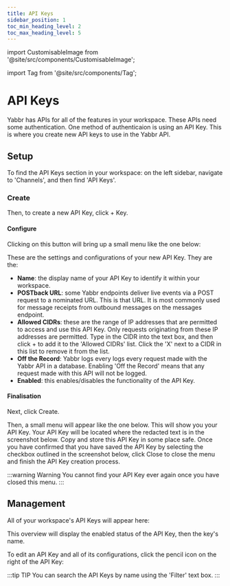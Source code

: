 ```yaml
---
title: API Keys
sidebar_position: 1
toc_min_heading_level: 2
toc_max_heading_level: 5
---
```


import CustomisableImage from '@site/src/components/CustomisableImage';

import Tag from '@site/src/components/Tag';

# API Keys

Yabbr has APIs for all of the features in your workspace. These APIs need some authentication. One method of authenticaion is using an API Key. This is where you create new API keys to use in the Yabbr API.

## Setup

To find the API Keys section in your workspace: on the left sidebar, navigate to 'Channels', and then find 'API Keys'.

<CustomisableImage src="/img/api-keys-nav.png" alt="API Keys on the Sidebar" width="300" />

### Create

Then, to create a new API Key, click <Tag colour="#1582d8" borderColour="#1582d8" fontColour="#FFFFFF">+ Key</Tag>.

<CustomisableImage src="/img/api-keys-new.png" alt="New API Keys" width="550" />

#### Configure

Clicking on this button will bring up a small menu like the one below:

<CustomisableImage src="/img/api-keys-menu.png" alt="API Keys Configuration" width="450" />

These are the settings and configurations of your new API Key. They are the:
- **Name**: the display name of your API Key to identify it within your workspace.
- **POSTback URL**: some Yabbr endpoints deliver live events via a POST request to a nominated URL. This is that URL. It is most commonly used for message receipts from outbound messages on the messages endpoint.
- **Allowed CIDRs**: these are the range of IP addresses that are permitted to access and use this API Key. Only requests originating from these IP addresses are permitted. Type in the CIDR into the text box, and then click <Tag colour="#FFFFFF" borderColour="#d8dde1" fontColour="#1582d8">+</Tag> to add it to the 'Allowed CIDRs' list. Click the 'X' next to a CIDR in this list to remove it from the list.
- **Off the Record**: Yabbr logs every logs every request made with the Yabbr API in a database. Enabling 'Off the Record' means that any request made with this API will not be logged.
- **Enabled**: this enables/disables the functionality of the API Key.

#### Finalisation

Next, click <Tag colour="#1582d8" borderColour="#1582d8" fontColour="#FFFFFF">Create</Tag>.

Then, a small menu will appear like the one below. This will show you your API Key. Your API Key will be located where the redacted text is in the screenshot below. Copy and store this API Key in some place safe. Once you have confirmed that you have saved the API Key by selecting the checkbox outlined in the screenshot below, click <Tag colour="#1582d8" borderColour="#1582d8" fontColour="#FFFFFF">Close</Tag> to close the menu and finish the API Key creation process.

<CustomisableImage src="/img/api-keys-copy.png" alt="API Keys Save Key" width="450" />

:::warning Warning
You cannot find your API Key ever again once you have closed this menu.
:::

## Management

All of your workspace's API Keys will appear here:

<CustomisableImage src="/img/api-keys-overview.png" alt="API Keys Menu" width="550" />

This overview will display the enabled status of the API Key, then the key's name. 

To edit an API Key and all of its configurations, click the pencil icon on the right of the API Key:

<CustomisableImage src="/img/api-keys-edit.png" alt="API Keys Edit" width="550" />

:::tip TIP
You can search the API Keys by name using the 'Filter' text box.
:::







